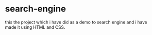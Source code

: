 # search-engine
this the project which i have did as a demo to search engine and i have made it using HTML and CSS.
